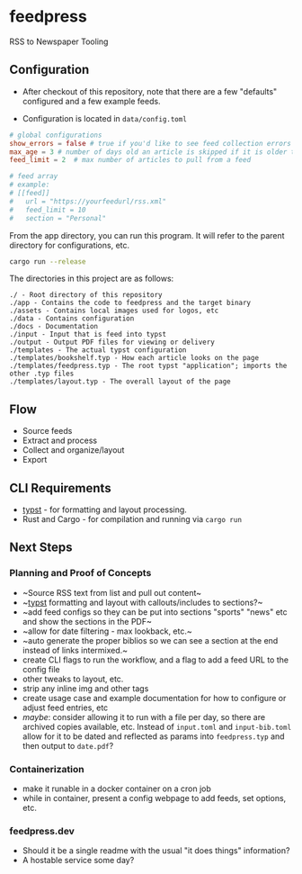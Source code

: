 # feedpress
RSS to Newspaper Tooling


## Configuration
- After checkout of this repository, note that there are a few "defaults" configured and a few example feeds.

- Configuration is located in `data/config.toml`
```toml
# global configurations
show_errors = false # true if you'd like to see feed collection errors
max_age = 3 # number of days old an article is skipped if it is older than
feed_limit = 2  # max number of articles to pull from a feed

# feed array
# example:
# [[feed]]
#   url = "https://yourfeedurl/rss.xml"
#   feed_limit = 10
#   section = "Personal"

```

From the app directory, you can run this program.  It will refer to the parent directory for configurations, etc.

```bash
cargo run --release
```

The directories in this project are as follows:
```
./ - Root directory of this repository
./app - Contains the code to feedpress and the target binary
./assets - Contains local images used for logos, etc
./data - Contains configuration 
./docs - Documentation
./input - Input that is feed into typst
./output - Output PDF files for viewing or delivery
./templates - The actual typst configuration
./templates/bookshelf.typ - How each article looks on the page
./templates/feedpress.typ - The root typst "application"; imports the other .typ files
./templates/layout.typ - The overall layout of the page
```

## Flow
- Source feeds
- Extract and process
- Collect and organize/layout
- Export

## CLI Requirements
- [typst](https://github.com/typst/typst) - for formatting and layout processing.
- Rust and Cargo - for compilation and running via `cargo run`


## Next Steps

### Planning and Proof of Concepts
- ~Source RSS text from list and pull out content~
- ~[typst](https://github.com/typst/typst) formatting and layout with callouts/includes to sections?~
- ~add feed configs so they can be put into sections "sports" "news" etc and show the sections in the PDF~
- ~allow for date filtering - max lookback, etc.~
- ~auto generate the proper biblios so we can see a section at the end instead of links intermixed.~
- create CLI flags to run the workflow, and a flag to add a feed URL to the config file
- other tweaks to layout, etc.
- strip any inline img and other tags
- create usage case and example documentation for how to configure or adjust feed entries, etc
- *maybe*: consider allowing it to run with a file per day, so there are archived copies available, etc.  Instead of `input.toml` and `input-bib.toml` allow for it to be dated and reflected as params into `feedpress.typ` and then output to `date.pdf`?

### Containerization
- make it runable in a docker container on a cron job
- while in container, present a config webpage to add feeds, set options, etc.

### feedpress.dev
- Should it be a single readme with the usual "it does things" information?
- A hostable service some day?
